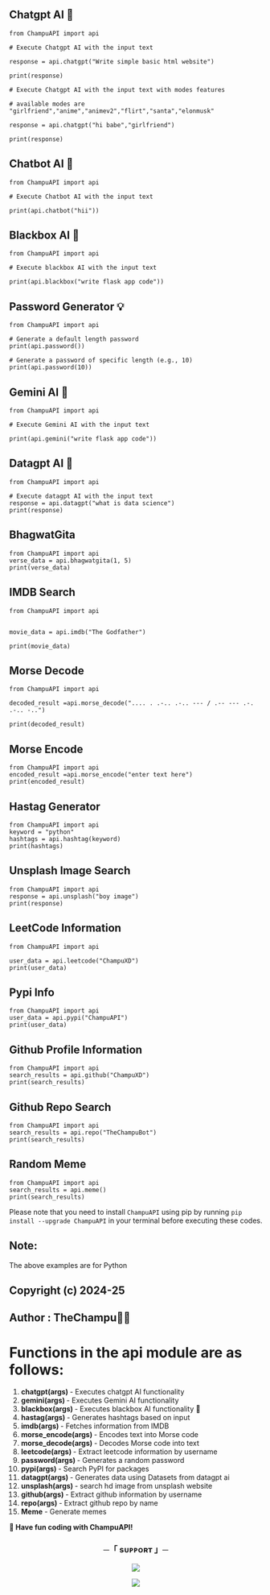 
## Chatgpt AI 🤖

```
from ChampuAPI import api

# Execute Chatgpt AI with the input text

response = api.chatgpt("Write simple basic html website")

print(response)

# Execute Chatgpt AI with the input text with modes features

# available modes are "girlfriend","anime","animev2","flirt","santa","elonmusk"

response = api.chatgpt("hi babe","girlfriend")

print(response)

```

## Chatbot AI 🤖

```
from ChampuAPI import api

# Execute Chatbot AI with the input text

print(api.chatbot("hii"))
```

## Blackbox AI 🤖

```
from ChampuAPI import api

# Execute blackbox AI with the input text

print(api.blackbox("write flask app code"))
```

## Password Generator 💡

```
from ChampuAPI import api

# Generate a default length password
print(api.password())

# Generate a password of specific length (e.g., 10)
print(api.password(10))
```

## Gemini AI 🤖

```
from ChampuAPI import api

# Execute Gemini AI with the input text

print(api.gemini("write flask app code"))
```

## Datagpt AI 🤖

```
from ChampuAPI import api

# Execute datagpt AI with the input text
response = api.datagpt("what is data science")
print(response)
```

## BhagwatGita

```
from ChampuAPI import api
verse_data = api.bhagwatgita(1, 5)
print(verse_data)
```

## IMDB Search

```
from ChampuAPI import api


movie_data = api.imdb("The Godfather")

print(movie_data)
```

## Morse Decode

```
from ChampuAPI import api

decoded_result =api.morse_decode(".... . .-.. .-.. --- / .-- --- .-. .-.. -..")

print(decoded_result)
```

## Morse Encode

```
from ChampuAPI import api
encoded_result =api.morse_encode("enter text here")
print(encoded_result)
```

## Hastag Generator

```
from ChampuAPI import api
keyword = "python"
hashtags = api.hashtag(keyword)
print(hashtags)
```

## Unsplash Image Search

```
from ChampuAPI import api
response = api.unsplash("boy image")
print(response)

```

## LeetCode Information

```
from ChampuAPI import api

user_data = api.leetcode("ChampuXD")
print(user_data)
```

## Pypi Info

```
from ChampuAPI import api
user_data = api.pypi("ChampuAPI")
print(user_data)
```

## Github Profile Information

```
from ChampuAPI import api
search_results = api.github("ChampuXD")
print(search_results)
```

## Github Repo Search

```
from ChampuAPI import api
search_results = api.repo("TheChampuBot")
print(search_results)
```

## Random Meme

```
from ChampuAPI import api
search_results = api.meme()
print(search_results)
```

Please note that you need to install `ChampuAPI` using pip by running `pip install --upgrade ChampuAPI` in your terminal before executing these codes.

## Note:

<p> The above examples are for Python </p>

## Copyright (c) 2024-25

## Author : TheChampu👨‍💻

# Functions in the api module are as follows:

1. <b>chatgpt(args) </b>- Executes chatgpt AI functionality
2. <b>gemini(args) </b>- Executes Gemini AI functionality
3. <b>blackbox(args) </b>- Executes blackbox AI functionality 🔮
4. <b>hastag(args) </b>- Generates hashtags based on input
5. <b>imdb(args) </b>- Fetches information from IMDB
6. <b>morse_encode(args) </b>- Encodes text into Morse code
7. <b>morse_decode(args) </b>- Decodes Morse code into text
8. <b>leetcode(args) </b>- Extract leetcode information by username
9. <b>password(args) </b>- Generates a random password
10. <b>pypi(args) </b>- Search PyPI for packages
11. <b>datagpt(args) </b>- Generates data using Datasets from datagpt ai
12. <b>unsplash(args) </b>- search hd image from unsplash website
13. <b>github(args) </b> - Extract github information by username
14. <b>repo(args) </b> - Extract github repo by name
15. <b> Meme</b> - Generate memes

<b>🔗 Have fun coding with ChampuAPI! </b>

<h3 align="center">
    ─「 sᴜᴩᴩᴏʀᴛ 」─
</h3>

<p align="center">
<a href="https://telegram.me/thechampu"><img src="https://img.shields.io/badge/-Support%20Group-blue.svg?style=for-the-badge&logo=Telegram"></a>
</p>
<p align="center">
<a href="https://telegram.me/itsmeshivanshu"><img src="https://img.shields.io/badge/-Support%20Channel-blue.svg?style=for-the-badge&logo=telegram"></a>
</p>
